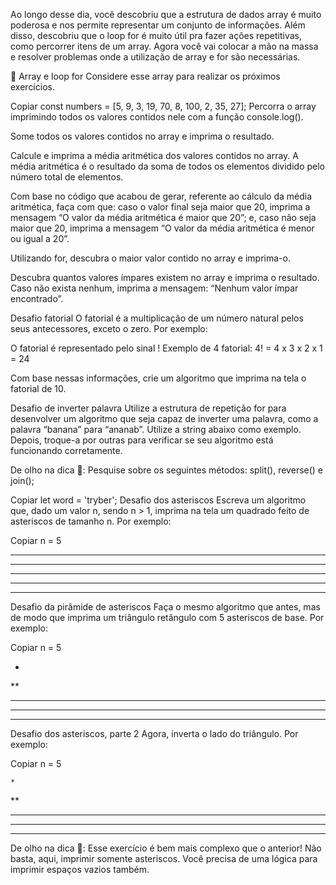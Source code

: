 Ao longo desse dia, você descobriu que a estrutura de dados array é muito poderosa e nos permite representar um conjunto de informações. Além disso, descobriu que o loop for é muito útil pra fazer ações repetitivas, como percorrer itens de um array. Agora você vai colocar a mão na massa e resolver problemas onde a utilização de array e for são necessárias.

🚀 Array e loop for
Considere esse array para realizar os próximos exercícios.

Copiar
const numbers = [5, 9, 3, 19, 70, 8, 100, 2, 35, 27];
Percorra o array imprimindo todos os valores contidos nele com a função console.log().

Some todos os valores contidos no array e imprima o resultado.

Calcule e imprima a média aritmética dos valores contidos no array. A média aritmética é o resultado da soma de todos os elementos dividido pelo número total de elementos.

Com base no código que acabou de gerar, referente ao cálculo da média aritmética, faça com que: caso o valor final seja maior que 20, imprima a mensagem “O valor da média aritmética é maior que 20”; e, caso não seja maior que 20, imprima a mensagem “O valor da média aritmética é menor ou igual a 20”.

Utilizando for, descubra o maior valor contido no array e imprima-o.

Descubra quantos valores ímpares existem no array e imprima o resultado. Caso não exista nenhum, imprima a mensagem: “Nenhum valor ímpar encontrado”.

Desafio fatorial
O fatorial é a multiplicação de um número natural pelos seus antecessores, exceto o zero. Por exemplo:

O fatorial é representado pelo sinal !
Exemplo de 4 fatorial:
4! = 4 x 3 x 2 x 1 = 24

Com base nessas informações, crie um algoritmo que imprima na tela o fatorial de 10.

Desafio de inverter palavra
Utilize a estrutura de repetição for para desenvolver um algoritmo que seja capaz de inverter uma palavra, como a palavra “banana” para “ananab”. Utilize a string abaixo como exemplo. Depois, troque-a por outras para verificar se seu algoritmo está funcionando corretamente.

De olho na dica 👀: Pesquise sobre os seguintes métodos: split(), reverse() e join();

Copiar
let word = 'tryber';
Desafio dos asteriscos
Escreva um algoritmo que, dado um valor n, sendo n > 1, imprima na tela um quadrado feito de asteriscos de tamanho n. Por exemplo:

Copiar
n = 5

*****
*****
*****
*****
*****
Desafio da pirâmide de asteriscos
Faça o mesmo algoritmo que antes, mas de modo que imprima um triângulo retângulo com 5 asteriscos de base. Por exemplo:

Copiar
n = 5

*
**
***
****
*****
Desafio dos asteriscos, parte 2
Agora, inverta o lado do triângulo. Por exemplo:

Copiar
n = 5

    *
   **
  ***
 ****
*****
De olho na dica 👀: Esse exercício é bem mais complexo que o anterior! Não basta, aqui, imprimir somente asteriscos. Você precisa de uma lógica para imprimir espaços vazios também.